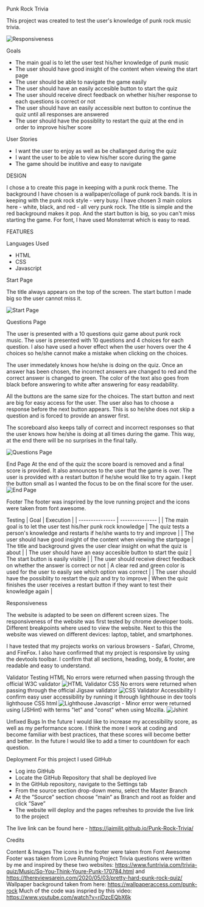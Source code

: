 Punk Rock Trivia

This project was created to test the user's knowledge of punk rock music trivia.

![Responsiveness](/assets/images/screen-responsiveness.jpg)

Goals
* The main goal is to let the user test his/her knowledge of punk music
* The user should have good insight of the content when viewing the start page
* The user should be able to navigate the game easily
* The user should have an easily accesible button to start the quiz
* The user should receive direct feedback on whether his/her response to each questions is correct or not
* The user should have an easily accessible next button to continue the quiz until all responses are answered
* The user should have the possiblity to restart the quiz at the end in order to improve his/her score

User Stories
* I want the user to enjoy as well as be challanged during the quiz
* I want the user to be able to view his/her score during the game
* The game should be inutitive and easy to navigate

DESIGN

I chose a to create this page in keeping with a punk rock theme. The background I have chosen is a wallpaper/collage of punk rock bands. It is in keeping with the punk rock style - very busy. I have chosen 3 main colors here - white, black, and red - all very punk rock. The title is simple and the red background makes it pop. And the start button is big, so you can't miss starting the game. For font, I have used Monsterrat which is easy to read.  

FEATURES

Languages Used
* HTML
* CSS
* Javascript

Start Page

The title always appears on the top of the screen.
The start button I made big so the user cannot miss it. 

![Start Page](/assets/images/start-page.jpg)

Questions Page

The user is presented with a 10 questions quiz game about punk rock music. 
The user is presented with 10 questions and 4 choices for each question. 
I also have used a hover effect when the user hovers over the 4 choices so he/she cannot make a mistake when clicking on the choices.

The user immedately knows how he/she is doing on the quiz. Once an answer has been chosen, the incorrect answers are changed to red and the correct answer is changed to green. The color of the text also goes from black before answering to white after answering for easy readability. 

All the buttons are the same size for the choices. The start button and next are big for easy access for the user.
The user also has to choose a response before the next button appears. This is so he/she does not skip a question and is forced to provide an answer first. 

The scoreboard also keeps tally of correct and incorrect responses so that the user knows how he/she is doing at all times during the game. This way, at the end there will be no surprises in the final tally.

![Questions Page](/assets/images/questions.jpg)

End Page
At the end of the quiz the score board is removed and a final score is provided. It also announces to the user that the game is over. 
The user is provided with a restart button if he/she would like to try again. I kept the button small as I wanted the focus to be on the final score for the user.
![End Page](/assets/images/game-over.jpg)


Footer
The footer was insprired by the love running project and the icons were taken from font awesome.

Testing
| Goal | Execution |
| --------------- | --------------- |
| The main goal is to let the user test his/her punk rock knowledge  | The quiz tests a person's knowledge and restarts if he/she wants to try and improve |
| The user should have good insight of the content when viewing the startpage | The title and background gives the user clear insight on what the quiz is about  |
| The user should have an easy accesible button to start the quiz  | The start button is easily visible  |
| The user should receive direct feedback on whether the answer is correct or not | A clear red and green color is used for the user to easily see which option was correct  |
| The user should have the possiblity to restart the quiz and try to improve  | When the quiz finishes the user receives a restart button if they want to test their knowledge again  |

Responsiveness

The website is adapted to be seen on different screen sizes. The responsiveness of the website was first tested by chrome developer tools. Different breakpoints where used to view the website. Next to this the website was viewed on different devices: laptop, tablet, and smartphones.

I have tested that my projects works on various browsers - Safari, Chrome, and FireFox. I also have confirmed that my project is responsive by using the devtools toolbar. I confirm that all sections, heading, body, & footer, are readable and easy to understand. 


Validator Testing
HTML No errors were returned when passing through the official W3C validator
![HTML Validator](/assets/images/html-checker.jpg)
CSS No errors were returned when passing through the official Jigsaw validator
![CSS Validator](/assets/images/css-validator.jpg)
Accessibility I confirm easy user accessibility by running it through lighthouse in dev tools
lighthouse CSS html
![Lighthouse](/assets/images/lighthouse.jpg)
Javascript - Minor error were returned using (JSHint) with terms "let" and "const" when using Mozilla.
![Jshint](/assets/images/jshint.jpg)

Unfixed Bugs
In the future I would like to increase my accessibility score, as well as my performance score. I think the more I work at coding and become familiar with best practices, that these scores will become better and better. In the future I would like to add a timer to countdown for each question.

Deployment
For this project I used GitHub

* Log into GitHub
* Locate the GitHub Repository that shall be deployed live
* In the GitHub repository, navigate to the Settings tab
* From the source section drop-down menu, select the Master Branch
* At the ”Source” section choose ”main” as Branch and root as folder and click ”Save”
* The website will deploy and the pages refreshes to provide the live link to the project

The live link can be found here - https://jaimilit.github.io/Punk-Rock-Trivia/

Credits

Content & Images
The icons in the footer were taken from Font Awesome
Footer was taken from Love Running Project
Trivia questions were written by me and inspired by these two websites: https://www.funtrivia.com/trivia-quiz/Music/So-You-Think-Youre-Punk-170784.html and https://thereviewsarein.com/2020/05/03/pretty-hard-punk-rock-quiz/
Wallpaper background taken from here: https://wallpaperaccess.com/punk-rock
Much of the code was inspried by this video: https://www.youtube.com/watch?v=riDzcEQbX6k
